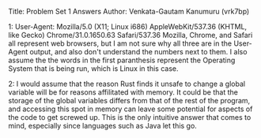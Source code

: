Title: Problem Set 1 Answers
Author: Venkata-Gautam Kanumuru (vrk7bp)

1: User-Agent: Mozilla/5.0 (X11; Linux i686) AppleWebKit/537.36 (KHTML, like Gecko) Chrome/31.0.1650.63 Safari/537.36
	Mozilla, Chrome, and Safari all represent web browsers, but I am not sure why all three are in the User-Agent output, and also don't understand the numbers next to them. I also assume the the words in the first paranthesis represent the Operating System that is being run, which is Linux in this case.

2: I would assume that the reason Rust finds it unsafe to change a global variable will be for reasons affilitated with memory. It could be that the storage of the global variables differs from that of the rest of the program, and accessing this spot in memory can leave some potential for aspects of the code to get screwed up. This is the only intuitive answer that comes to mind, especially since languages such as Java let this go.

